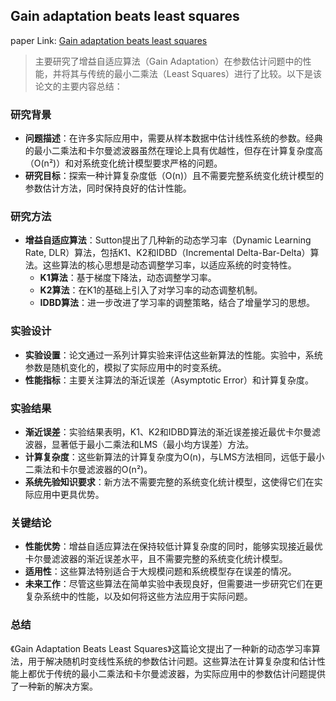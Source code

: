 ## Gain adaptation beats least squares

paper Link: [Gain adaptation beats least squares](http://incompleteideas.net/papers/sutton-92b-remastered.pdf)
 

> 主要研究了增益自适应算法（Gain Adaptation）在参数估计问题中的性能，并将其与传统的最小二乘法（Least Squares）进行了比较。以下是该论文的主要内容总结：

### 研究背景
- **问题描述**：在许多实际应用中，需要从样本数据中估计线性系统的参数。经典的最小二乘法和卡尔曼滤波器虽然在理论上具有优越性，但存在计算复杂度高（O(n²)）和对系统变化统计模型要求严格的问题。
- **研究目标**：探索一种计算复杂度低（O(n)）且不需要完整系统变化统计模型的参数估计方法，同时保持良好的估计性能。

### 研究方法
- **增益自适应算法**：Sutton提出了几种新的动态学习率（Dynamic Learning Rate, DLR）算法，包括K1、K2和IDBD（Incremental Delta-Bar-Delta）算法。这些算法的核心思想是动态调整学习率，以适应系统的时变特性。
  - **K1算法**：基于梯度下降法，动态调整学习率。
  - **K2算法**：在K1的基础上引入了对学习率的动态调整机制。
  - **IDBD算法**：进一步改进了学习率的调整策略，结合了增量学习的思想。

### 实验设计
- **实验设置**：论文通过一系列计算实验来评估这些新算法的性能。实验中，系统参数是随机变化的，模拟了实际应用中的时变系统。
- **性能指标**：主要关注算法的渐近误差（Asymptotic Error）和计算复杂度。

### 实验结果
- **渐近误差**：实验结果表明，K1、K2和IDBD算法的渐近误差接近最优卡尔曼滤波器，显著低于最小二乘法和LMS（最小均方误差）方法。
- **计算复杂度**：这些新算法的计算复杂度为O(n)，与LMS方法相同，远低于最小二乘法和卡尔曼滤波器的O(n²)。
- **系统先验知识要求**：新方法不需要完整的系统变化统计模型，这使得它们在实际应用中更具优势。

### 关键结论
- **性能优势**：增益自适应算法在保持较低计算复杂度的同时，能够实现接近最优卡尔曼滤波器的渐近误差水平，且不需要完整的系统变化统计模型。
- **适用性**：这些算法特别适合于大规模问题和系统模型存在误差的情况。
- **未来工作**：尽管这些算法在简单实验中表现良好，但需要进一步研究它们在更复杂系统中的性能，以及如何将这些方法应用于实际问题。

### 总结
《Gain Adaptation Beats Least Squares》这篇论文提出了一种新的动态学习率算法，用于解决随机时变线性系统的参数估计问题。这些算法在计算复杂度和估计性能上都优于传统的最小二乘法和卡尔曼滤波器，为实际应用中的参数估计问题提供了一种新的解决方案。




